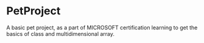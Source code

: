 # PetProject
A basic pet project, as a part of MICROSOFT certification learning to get the basics of class and multidimensional array.
